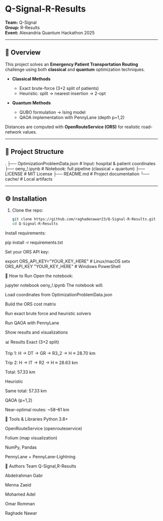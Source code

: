 # Q-Signal-R-Results

**Team:** Q-Signal  
**Group:** R-Results  
**Event:** Alexandria Quantum Hackathon 2025  

---

## 📝 Overview

This project solves an **Emergency Patient Transportation Routing** challenge using both **classical** and **quantum** optimization techniques.

- **Classical Methods**  
  - Exact brute-force (3+2 split of patients)  
  - Heuristic: split → nearest insertion → 2-opt  

- **Quantum Methods**  
  - QUBO formulation → Ising model  
  - QAOA implementation with PennyLane (depth p=1,2)  

Distances are computed with **OpenRouteService (ORS)** for realistic road-network values.

---

## 📂 Project Structure

.
├── OptimizationProblemData.json # Input: hospital & patient coordinates
├── oeny_!.ipynb # Notebook: full pipeline (classical + quantum)
├── LICENSE # MIT License
├── README.md # Project documentation
└── cache/ # Local artifacts 

---

## ⚙️ Installation

1. Clone the repo:
   ```bash
   git clone https://github.com/raghadenawar23/Q-Signal-R-Results.git
   cd Q-Signal-R-Results

   
Install requirements:


pip install -r requirements.txt

Set your ORS API key:

export ORS_API_KEY="YOUR_KEY_HERE"   # Linux/macOS
setx ORS_API_KEY "YOUR_KEY_HERE"     # Windows PowerShell

🚀 How to Run
Open the notebook:

jupyter notebook oeny_!.ipynb
The notebook will:

Load coordinates from OptimizationProblemData.json

Build the ORS cost matrix

Run exact brute force and heuristic solvers

Run QAOA with PennyLane

Show results and visualizations

📊 Results
Exact (3+2 split)

Trip 1: H → DT → GR → R3_2 → H ≈ 28.70 km

Trip 2: H → IT → R2 → H ≈ 28.63 km

Total: 57.33 km

Heuristic

Same total: 57.33 km

QAOA (p=1,2)

Near-optimal routes: ~58–61 km

🧰 Tools & Libraries
Python 3.8+

OpenRouteService (openrouteservice)

Folium (map visualization)

NumPy, Pandas

PennyLane + PennyLane-Lightning

👥 Authors
Team Q-Signal,R-Results

Abdelrahman Gabr

Menna Zaeid

Mohamed Adel

Omar Romman

Raghade Nawar

